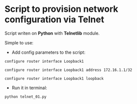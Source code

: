 # Script to provision network configuration via Telnet

Script writen on **Python** with **Telnetlib** module.

Simple to use:

* Add config parameters to the script:

`configure router interface Loopback1`

`configure router interface Loopback1 address 172.16.1.1/32`

`configure router interface Loopback1 loopback`


* Run it in terminal:

`python telnet_01.py`

